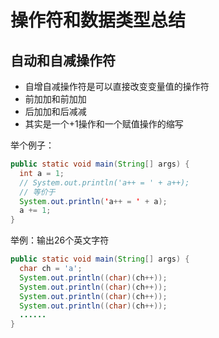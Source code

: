 # 操作符和数据类型总结

## 自动和自减操作符

- 自增自减操作符是可以直接改变变量值的操作符
- 前加加和前加加
- 后加加和后减减
- 其实是一个+1操作和一个赋值操作的缩写

举个例子：
```java
public static void main(String[] args) {
  int a = 1;
  // System.out.println('a++ = ' + a++);
  // 等价于
  System.out.println('a++ = ' + a);
  a += 1;
}
```

举例：输出26个英文字符

```java
public static void main(String[] args) {
  char ch = 'a';
  System.out.println((char)(ch++));
  System.out.println((char)(ch++));
  System.out.println((char)(ch++));
  System.out.println((char)(ch++));
  ......
}
```